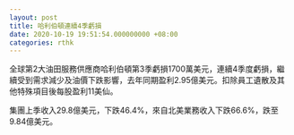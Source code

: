 ```yaml
---
layout: post
title: 哈利伯頓連續4季虧損
date: 2020-10-19 19:51:54.000000000 +08:00
categories: rthk
---
```


全球第2大油田服務供應商哈利伯頓第3季虧損1700萬美元，連續4季度虧損，繼續受到需求減少及油價下跌影響，去年同期盈利2.95億美元。扣除員工遺散及其他特殊項目後每股盈利11美仙。

集團上季收入29.8億美元，下跌46.4%，來自北美業務收入下跌66.6%，跌至9.84億美元。
